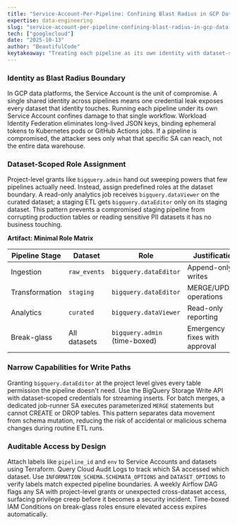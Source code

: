 ```yaml
---
title: "Service-Account-Per-Pipeline: Confining Blast Radius in GCP Data Workloads"
expertise: data-engineering
slug: "service-account-per-pipeline-confining-blast-radius-in-gcp-data-workloads"
tech: ["googlecloud"]
date: "2025-10-13"
author: "BeautifulCode"
keytakeaway: "Treating each pipeline as its own identity with dataset-scoped roles transforms IAM from a convenience layer into a containment system that limits damage, surfaces misconfigurations, and keeps privilege grants explicit and auditable."
---
```


### Identity as Blast Radius Boundary

In GCP data platforms, the Service Account is the unit of compromise. A single shared identity across pipelines means one credential leak exposes every dataset that identity touches. Running each pipeline under its own Service Account confines damage to that single workflow. Workload Identity Federation eliminates long-lived JSON keys, binding ephemeral tokens to Kubernetes pods or GitHub Actions jobs. If a pipeline is compromised, the attacker sees only what that specific SA can reach, not the entire data warehouse.

### Dataset-Scoped Role Assignment

Project-level grants like `bigquery.admin` hand out sweeping powers that few pipelines actually need. Instead, assign predefined roles at the dataset boundary. A read-only analytics job receives `bigquery.dataViewer` on the curated dataset; a staging ETL gets `bigquery.dataEditor` only on its staging dataset. This pattern prevents a compromised staging pipeline from corrupting production tables or reading sensitive PII datasets it has no business touching.

**Artifact: Minimal Role Matrix**

| Pipeline Stage | Dataset      | Role                          | Justification                 |
| -------------- | ------------ | ----------------------------- | ----------------------------- |
| Ingestion      | `raw_events` | `bigquery.dataEditor`         | Append-only writes            |
| Transformation | `staging`    | `bigquery.dataEditor`         | MERGE/UPDATE operations       |
| Analytics      | `curated`    | `bigquery.dataViewer`         | Read-only reporting           |
| Break-glass    | All datasets | `bigquery.admin` (time-boxed) | Emergency fixes with approval |

### Narrow Capabilities for Write Paths

Granting `bigquery.dataEditor` at the project level gives every table permission the pipeline doesn't need. Use the BigQuery Storage Write API with dataset-scoped credentials for streaming inserts. For batch merges, a dedicated job-runner SA executes parameterized `MERGE` statements but cannot CREATE or DROP tables. This pattern separates data movement from schema mutation, reducing the risk of accidental or malicious schema changes during routine ETL runs.

### Auditable Access by Design

Attach labels like `pipeline_id` and `env` to Service Accounts and datasets using Terraform. Query Cloud Audit Logs to track which SA accessed which dataset. Use `INFORMATION_SCHEMA.SCHEMATA_OPTIONS` and `DATASET_OPTIONS` to verify labels match expected pipeline boundaries. A weekly Airflow DAG flags any SA with project-level grants or unexpected cross-dataset access, surfacing privilege creep before it becomes a security incident. Time-boxed IAM Conditions on break-glass roles ensure elevated access expires automatically.
